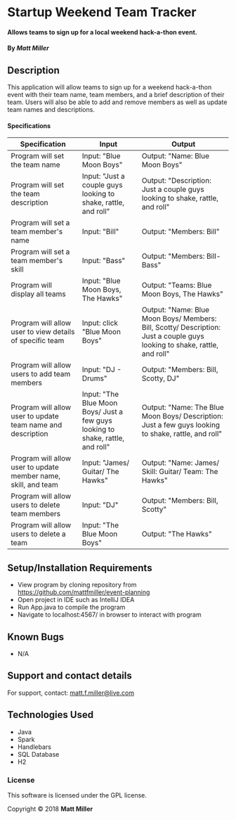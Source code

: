 # Startup Weekend Team Tracker

#### Allows teams to sign up for a local weekend hack-a-thon event.

#### By _**Matt Miller**_

## Description

This application will allow teams to sign up for a weekend hack-a-thon event with their team name, team members, and a brief description of their team. Users will also be able to add and remove members as well as update team names and descriptions.

#### Specifications

| Specification | Input | Output |
| --- | --- | --- |
| Program will set the team name | Input: "Blue Moon Boys" | Output: "Name: Blue Moon Boys" |
| Program will set the team description | Input: "Just a couple guys looking to shake, rattle, and roll" | Output: "Description: Just a couple guys looking to shake, rattle, and roll" |
| Program will set a team member's name | Input: "Bill" | Output: "Members: Bill" |
| Program will set a team member's skill | Input: "Bass" | Output: "Members: Bill-Bass" |
| Program will display all teams | Input: "Blue Moon Boys, The Hawks" | Output: "Teams: Blue Moon Boys, The Hawks" |
| Program will allow user to view details of specific team | Input: click "Blue Moon Boys" | Output: "Name: Blue Moon Boys/ Members: Bill, Scotty/ Description: Just a couple guys looking to shake, rattle, and roll" |
| Program will allow users to add team members  | Input: "DJ - Drums" | Output: "Members: Bill, Scotty, DJ" |
| Program will allow user to update team name and description | Input: "The Blue Moon Boys/ Just a few guys looking to shake, rattle, and roll" | Output: "Name: The Blue Moon Boys/ Description: Just a few guys looking to shake, rattle, and roll" |
| Program will allow user to update member name, skill, and team | Input: "James/ Guitar/ The Hawks" | Output: "Name: James/ Skill: Guitar/ Team: The Hawks" |
| Program will allow users to delete team members  | Input: "DJ" | Output: "Members: Bill, Scotty" |
| Program will allow users to delete a team  | Input: "The Blue Moon Boys" | Output: "The Hawks" |

## Setup/Installation Requirements

* View program by cloning repository from https://github.com/mattfmiller/event-planning
* Open project in IDE such as IntelliJ IDEA
* Run App.java to compile the program
* Navigate to localhost:4567/ in browser to interact with program

## Known Bugs

* N/A

## Support and contact details

For support, contact: matt.f.miller@live.com

## Technologies Used

* Java
* Spark
* Handlebars
* SQL Database
* H2

### License

This software is licensed under the GPL license.

Copyright © 2018 **Matt Miller**
